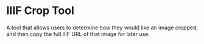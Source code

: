# IIIF Crop Tool

A tool that allows users to determine how they would like an image cropped, and then copy the full IIIF URL of that image for later use. 
